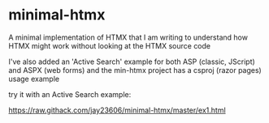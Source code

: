 # minimal-htmx
A minimal implementation of HTMX that I am writing to understand how HTMX might work without looking at the HTMX source code

I've also added an 'Active Search' example for both ASP (classic, JScript) and ASPX (web forms) and the min-htmx project has a csproj (razor pages) usage example

try it with an Active Search example:

https://raw.githack.com/jay23606/minimal-htmx/master/ex1.html
